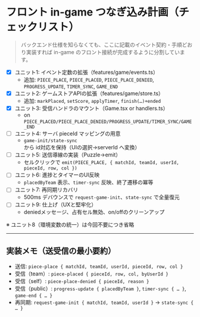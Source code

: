 # フロント in-game つなぎ込み計画（チェックリスト）

> バックエンド仕様を知らなくても、ここに記載のイベント契約・手順どおり実装すれば in-game のフロント接続が完成するように分割しています。

- [x] ユニット1: イベント定数の拡張（features/game/events.ts）
  - 追加: `PIECE_PLACE`, `PIECE_PLACED`, `PIECE_PLACE_DENIED`, `PROGRESS_UPDATE`, `TIMER_SYNC`, `GAME_END`
- [x] ユニット2: ゲームストアAPIの拡張（features/game/store.ts）
  - 追加: `markPlaced`, `setScore`, `applyTimer`, `finish(…)+ended`
- [x] ユニット3: 受信ハンドラのマウント（Game.tsx or handlers.ts）
  - on `PIECE_PLACED/PIECE_PLACE_DENIED/PROGRESS_UPDATE/TIMER_SYNC/GAME_END`
- [ ] ユニット4: サーバ pieceId マッピングの用意
  - `game-init/state-sync` から id対応を保持（UIの選択→serverId へ変換）
- [ ] ユニット5: 送信導線の実装（Puzzle→emit）
  - セルクリックで `emit(PIECE_PLACE, { matchId, teamId, userId, pieceId, row, col })`
- [ ] ユニット6: 進捗とタイマーのUI反映
  - `placedByTeam` 表示、`timer-sync` 反映、終了遷移の冪等
- [ ] ユニット7: 再同期リカバリ
  - 500ms デバウンスで `request-game-init`、`state-sync` で全量復元
- [ ] ユニット9: 仕上げ（UXと堅牢化）
  - deniedメッセージ、占有セル無効、on/offのクリーンアップ

※ ユニット8（環境変数の統一）は今回不要につき省略

---

## 実装メモ（送受信の最小要約）
- 送信: `piece-place { matchId, teamId, userId, pieceId, row, col }`
- 受信（team）: `piece-placed { pieceId, row, col, byUserId }`
- 受信（self）: `piece-place-denied { pieceId, reason }`
- 受信（public）: `progress-update { placedByTeam }`, `timer-sync { … }`, `game-end { … }`
- 再同期: `request-game-init { matchId, teamId, userId }` → `state-sync { … }`
